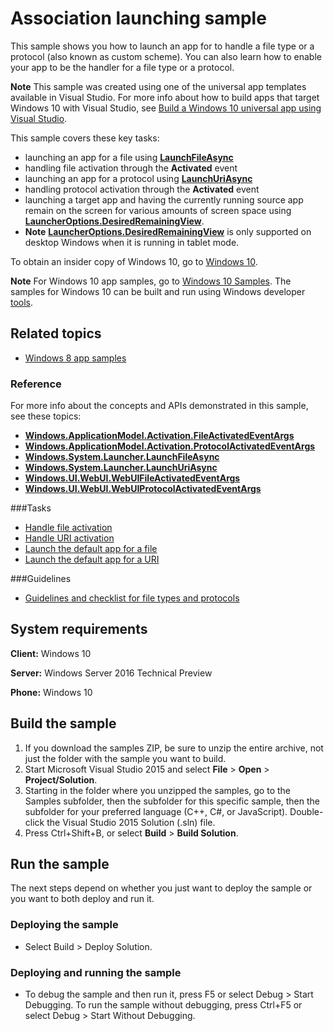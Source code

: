 <!---
  category: LaunchingAndBackgroundTasks 
  samplefwlink: http://go.microsoft.com/fwlink/p/?LinkId=620490&clcid=0x409
--->

# Association launching sample

This sample shows you how to launch an app for to handle a file type or a protocol (also known as custom scheme). You can also learn how to enable your app to be the handler for a file type or a protocol. 

**Note**  This sample was created using one of the universal app templates available in Visual Studio. For more info about how to build apps that target Windows 10 with Visual Studio, see  [Build a Windows 10 universal app using Visual Studio](http://msdn.microsoft.com/library/windows/apps/dn609832).

This sample covers these key tasks:

- launching an  app for a file using [**LaunchFileAsync**](http://msdn.microsoft.com/library/windows/apps/hh701461)
- handling file activation through the **Activated** event 
- launching an app for a protocol using [**LaunchUriAsync**](http://msdn.microsoft.com/library/windows/apps/hh701476)
- handling protocol activation through the **Activated** event 
- launching a target app and having the currently running source app remain on the screen for various amounts of screen space using [**LauncherOptions.DesiredRemainingView**](http://msdn.microsoft.com/library/windows/apps/dn298314).
- **Note**  [**LauncherOptions.DesiredRemainingView**](http://msdn.microsoft.com/library/windows/apps/dn298314) is only supported on desktop Windows when it is running in tablet mode. 

To obtain an insider copy of Windows 10, go to [Windows 10](http://insider.windows.com). 


**Note**  For Windows 10 app samples, go to  [Windows 10 Samples](https://github.com/Microsoft/Windows-universal-samples). The samples for Windows 10 can be built and run using Windows developer [tools](https://developer.windows.com).


## Related topics

- [Windows 8 app samples](http://go.microsoft.com/fwlink/p/?LinkID=227694)

### Reference
For more info about the concepts and APIs demonstrated in this sample, see these topics:

- [**Windows.ApplicationModel.Activation.FileActivatedEventArgs**](http://msdn.microsoft.com/library/windows/apps/br224716)
- [**Windows.ApplicationModel.Activation.ProtocolActivatedEventArgs**](http://msdn.microsoft.com/library/windows/apps/br224742)
- [**Windows.System.Launcher.LaunchFileAsync**](http://msdn.microsoft.com/library/windows/apps/hh701461)
- [**Windows.System.Launcher.LaunchUriAsync**](http://msdn.microsoft.com/library/windows/apps/hh701476)
- [**Windows.UI.WebUI.WebUIFileActivatedEventArgs**](http://msdn.microsoft.com/library/windows/apps/hh701781)
- [**Windows.UI.WebUI.WebUIProtocolActivatedEventArgs**](http://msdn.microsoft.com/library/windows/apps/hh701885)

###Tasks

- [Handle file activation](https://msdn.microsoft.com/library/windows/apps/mt269385)
- [Handle URI activation](https://msdn.microsoft.com/library/windows/apps/mt228339)
- [Launch the default app for a file](https://msdn.microsoft.com/library/windows/apps/mt299102)
- [Launch the default app for a URI](https://msdn.microsoft.com/library/windows/apps/mt228340)

###Guidelines

- [Guidelines and checklist for file types and protocols](http://msdn.microsoft.com/library/windows/apps/hh700321)

## System requirements

**Client:** Windows 10

**Server:** Windows Server 2016 Technical Preview

**Phone:** Windows 10

## Build the sample

1. If you download the samples ZIP, be sure to unzip the entire archive, not just the folder with the sample you want to build. 
2. Start Microsoft Visual Studio 2015 and select **File** \> **Open** \> **Project/Solution**.
3. Starting in the folder where you unzipped the samples, go to the Samples subfolder, then the subfolder for this specific sample, then the subfolder for your preferred language (C++, C#, or JavaScript). Double-click the Visual Studio 2015 Solution (.sln) file.
4. Press Ctrl+Shift+B, or select **Build** \> **Build Solution**.

## Run the sample

The next steps depend on whether you just want to deploy the sample or you want to both deploy and run it.

### Deploying the sample

- Select Build > Deploy Solution. 

### Deploying and running the sample

- To debug the sample and then run it, press F5 or select Debug >  Start Debugging. To run the sample without debugging, press Ctrl+F5 or select Debug > Start Without Debugging. 
